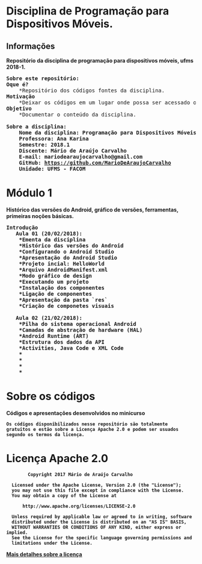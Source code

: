 # Disciplina de Programação para Dispositivos Móveis.

## Informações
<strong> Repositório da disciplina de programação para dispositivos móveis, ufms 2018-1.</strong> 

<pre>
<b>Sobre este repositório:</b>
<b>Oque é?</b>
	*Repositório dos códigos fontes da disciplina.
<b>Motivação</b>
	*Deixar os códigos em um lugar onde possa ser acessado ou compartihado de forma mais prática.
<b>Objetivo</b>
	*Documentar o conteúdo da disciplina.
	
<b>Sobre a disciplina:
    Nome da disciplina: Programação para Dispositivos Móveis
    Professora: Ana Karina
    Semestre: 2018.1
	Discente: Mário de Araújo Carvalho
	E-mail: mariodearaujocarvalho@gmail.com
	GitHub: <a href="https://github.com/MarioDeAraujoCarvalho" target="_blank">https://github.com/MarioDeAraujoCarvalho</a>
	Unidade: UFMS - FACOM
</pre>

# Módulo 1
<strong>Histórico das versões do Android, gráfico de versões, ferramentas, primeiras noções básicas.</strong>

<pre>
<b>Introdução</b>
   Aula 01 (20/02/2018):
	*Ementa da disciplina	
	*Histórico das versões do Android
	*Configurando o Android Studio
	*Apresentação do Android Studio
	*Projeto incial: HelloWorld
	*Arquivo AndroidManifest.xml
	*Modo gráfico de design
	*Executando um projeto
	*Instalação dos componentes
	*Ligação de componentes
	*Apresentação da pasta `res`
	*Criação de componetes visuais
	
   Aula 02 (21/02/2018):
	*Pilha do sistema operacional Android
	*Camadas de abstração de hardware (HAL)
	*Android Runtime (ART)
	*Estrutura dos dados da API
	*Activities, Java Code e XML Code
	*
	*
	*
	*
</pre>

# Sobre os códigos
<strong>Códigos e apresentações desenvolvidos no minicurso</strong>

	Os códigos disponibilizados nesse repositório são totalmente 
	gratuitos e estão sobre a Licença Apache 2.0 e podem ser usuados 
	segundo os termos da licença.

# Licença Apache 2.0

``` 
        Copyright 2017 Mário de Araújo Carvalho
 
  Licensed under the Apache License, Version 2.0 (the "License");
  you may not use this file except in compliance with the License.
  You may obtain a copy of the License at
 
      http://www.apache.org/licenses/LICENSE-2.0
 
  Unless required by applicable law or agreed to in writing, software
  distributed under the License is distributed on an "AS IS" BASIS,
  WITHOUT WARRANTIES OR CONDITIONS OF ANY KIND, either express or implied.
  See the License for the specific language governing permissions and
  limitations under the License.

````

<a href="https://github.com/MarioDeAraujoCarvalho/mobile-programming-discipline-ufms-2018-1/blob/master/LICENSE" target="_blank">Mais detalhes sobre a licença</a>
